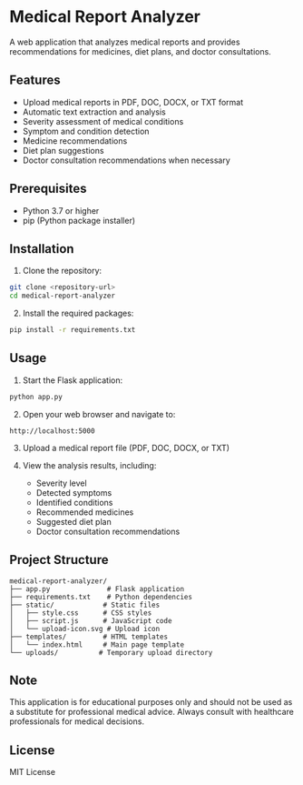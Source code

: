 # Medical Report Analyzer

A web application that analyzes medical reports and provides recommendations for medicines, diet plans, and doctor consultations.

## Features

- Upload medical reports in PDF, DOC, DOCX, or TXT format
- Automatic text extraction and analysis
- Severity assessment of medical conditions
- Symptom and condition detection
- Medicine recommendations
- Diet plan suggestions
- Doctor consultation recommendations when necessary

## Prerequisites

- Python 3.7 or higher
- pip (Python package installer)

## Installation

1. Clone the repository:
```bash
git clone <repository-url>
cd medical-report-analyzer
```

2. Install the required packages:
```bash
pip install -r requirements.txt
```

## Usage

1. Start the Flask application:
```bash
python app.py
```

2. Open your web browser and navigate to:
```
http://localhost:5000
```

3. Upload a medical report file (PDF, DOC, DOCX, or TXT)

4. View the analysis results, including:
   - Severity level
   - Detected symptoms
   - Identified conditions
   - Recommended medicines
   - Suggested diet plan
   - Doctor consultation recommendations

## Project Structure

```
medical-report-analyzer/
├── app.py              # Flask application
├── requirements.txt    # Python dependencies
├── static/            # Static files
│   ├── style.css      # CSS styles
│   ├── script.js      # JavaScript code
│   └── upload-icon.svg # Upload icon
├── templates/         # HTML templates
│   └── index.html     # Main page template
└── uploads/          # Temporary upload directory
```

## Note

This application is for educational purposes only and should not be used as a substitute for professional medical advice. Always consult with healthcare professionals for medical decisions.

## License

MIT License 